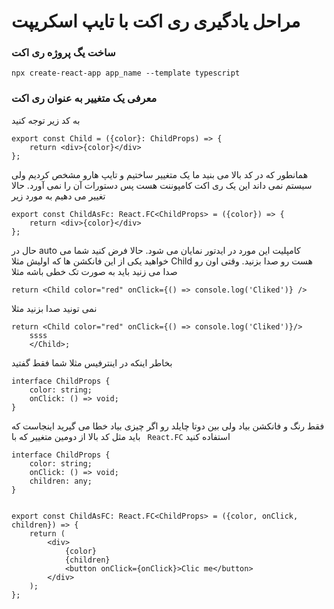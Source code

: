# مراحل یادگیری ری اکت با تایپ اسکریپت

### ساخت یگ پروژه ری اکت
```
npx create-react-app app_name --template typescript
```

### معرفی یک متغییر به عنوان ری اکت

به کد زیر توجه کنید

```tsx
export const Child = ({color}: ChildProps) => {
    return <div>{color}</div>
};
```
همانطور که در کد بالا می بنید ما یک متغییر ساختیم و تایپ هارو مشخص کردیم ولی سیستم نمی داند این یک ری اکت کامپوننت هست پس دستورات آن را نمی آورد. حالا تغییر می دهیم به مورد زیر
```tsx
export const ChildAsFc: React.FC<ChildProps> = ({color}) => {
    return <div>{color}</div>
};
```
حال در auto کامپلیت این مورد در ایدتور نمایان می شود. حالا فرض کنید شما می خواهید یکی از این فانکشن ها که اولیش مثلا Child هست رو صدا بزنید. وقتی اون رو صدا می زنید باید به صورت تک خطی باشه مثلا
```tsx
return <Child color="red" onClick={() => console.log('Cliked')} />
```
نمی تونید صدا بزنید مثلا
```tsx
return <Child color="red" onClick={() => console.log('Cliked')}/>
    ssss
    </Child>;
```
بخاطر اینکه در اینترفیس مثلا شما فقط گفتید

```tsx
interface ChildProps {
    color: string;
    onClick: () => void;
}
```
فقط رنگ و فانکشن بیاد ولی بین دوتا چایلد رو اگر چیزی بیاد خطا می گیرید اینجاست که باید مثل کد بالا از دومین متغییر که با ` React.FC` استفاده کنید

```tsx
interface ChildProps {
    color: string;
    onClick: () => void;
    children: any;
}


export const ChildAsFC: React.FC<ChildProps> = ({color, onClick, children}) => {
    return (
        <div>
            {color}
            {children}
            <button onClick={onClick}>Clic me</button>
        </div>
    );
};
```

